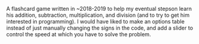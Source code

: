 A flashcard game written in ~2018-2019 to help my eventual stepson learn his addition, subtraction, multiplication, and division (and to try to get him interested in programming).  I would have liked to make an options table instead of just manually changing the signs in the code, and add a slider to control the speed at which you have to solve the problem.
